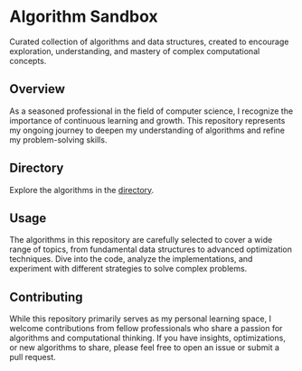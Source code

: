 # Algorithm Sandbox

Curated collection of algorithms and data structures, created to encourage exploration, understanding, and mastery of complex computational concepts.

## Overview

As a seasoned professional in the field of computer science, I recognize the importance of continuous learning and growth. This repository represents my ongoing journey to deepen my understanding of algorithms and refine my problem-solving skills.

## Directory

Explore the algorithms in the [directory](/DIRECTORY.md).

## Usage

The algorithms in this repository are carefully selected to cover a wide range of topics, from fundamental data structures to advanced optimization techniques. Dive into the code, analyze the implementations, and experiment with different strategies to solve complex problems.

## Contributing

While this repository primarily serves as my personal learning space, I welcome contributions from fellow professionals who share a passion for algorithms and computational thinking. If you have insights, optimizations, or new algorithms to share, please feel free to open an issue or submit a pull request. 


